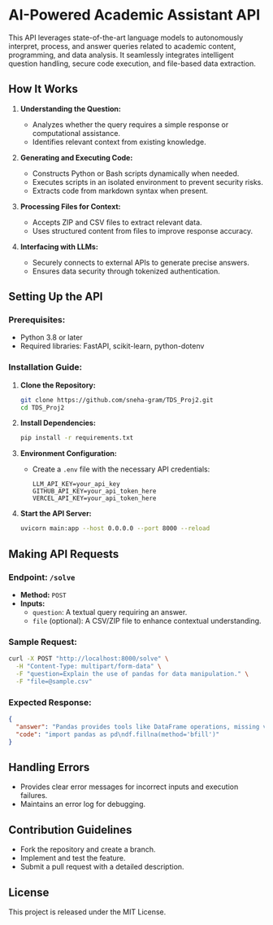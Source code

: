 # AI-Powered Academic Assistant API

This API leverages state-of-the-art language models to autonomously interpret, process, and answer queries related to academic content, programming, and data analysis. It seamlessly integrates intelligent question handling, secure code execution, and file-based data extraction.

## How It Works

1. **Understanding the Question:**
   - Analyzes whether the query requires a simple response or computational assistance.
   - Identifies relevant context from existing knowledge.
   
2. **Generating and Executing Code:**
   - Constructs Python or Bash scripts dynamically when needed.
   - Executes scripts in an isolated environment to prevent security risks.
   - Extracts code from markdown syntax when present.

3. **Processing Files for Context:**
   - Accepts ZIP and CSV files to extract relevant data.
   - Uses structured content from files to improve response accuracy.
   
4. **Interfacing with LLMs:**
   - Securely connects to external APIs to generate precise answers.
   - Ensures data security through tokenized authentication.

## Setting Up the API

### Prerequisites:
- Python 3.8 or later
- Required libraries: FastAPI, scikit-learn, python-dotenv

### Installation Guide:

1. **Clone the Repository:**
   ```sh
   git clone https://github.com/sneha-gram/TDS_Proj2.git
   cd TDS_Proj2
   ```

2. **Install Dependencies:**
   ```sh
   pip install -r requirements.txt
   ```

3. **Environment Configuration:**
   - Create a `.env` file with the necessary API credentials:
     ```env
     LLM_API_KEY=your_api_key
     GITHUB_API_KEY=your_api_token_here
     VERCEL_API_KEY=your_api_token_here
     ```

4. **Start the API Server:**
   ```sh
   uvicorn main:app --host 0.0.0.0 --port 8000 --reload
   ```

## Making API Requests

### Endpoint: `/solve`
- **Method:** `POST`
- **Inputs:**
  - `question`: A textual query requiring an answer.
  - `file` (optional): A CSV/ZIP file to enhance contextual understanding.

### Sample Request:
```sh
curl -X POST "http://localhost:8000/solve" \
  -H "Content-Type: multipart/form-data" \
  -F "question=Explain the use of pandas for data manipulation." \
  -F "file=@sample.csv"
```

### Expected Response:
```json
{
  "answer": "Pandas provides tools like DataFrame operations, missing value handling, and indexing for data manipulation.",
  "code": "import pandas as pd\ndf.fillna(method='bfill')"
}
```

## Handling Errors
- Provides clear error messages for incorrect inputs and execution failures.
- Maintains an error log for debugging.

## Contribution Guidelines
- Fork the repository and create a branch.
- Implement and test the feature.
- Submit a pull request with a detailed description.

## License
This project is released under the MIT License.

